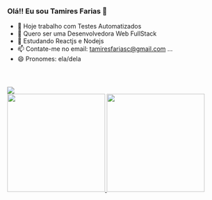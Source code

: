 ### Olá!! Eu sou Tamires Farias 👋

- 🔭 Hoje trabalho com Testes Automatizados
- 🌱 Quero ser uma Desenvolvedora Web FullStack
- 🤔 Estudando Reactjs e Nodejs
- 📫 Contate-me no email: tamiresfariasc@gmail.com ...
- 😄 Pronomes: ela/dela

<!DOCTYPE html>
<html lang="pt-br">
<header>
  <h1></h1>
</header>

<body>
  <div>
    <a href="https://www.linkedin.com/in/tamiresfariascruz/">
    <img src="https://img.shields.io/badge/LinkedIn-0077B5?style=for-the-badge&logo=linkedin&logoColor=white">
  </div>
  <div>
    <a href="https://github.com/tamifarias">
    <img height=225em src="https://github-readme-stats.vercel.app/api?username=tamifarias&show_icons=true&theme=cobalt">
    <img height=225em src="https://github-readme-stats.vercel.app/api/top-langs/?username=tamifarias&theme=cobalt">
  </div>
  <div>
 
  </div>
</body>
</html>




